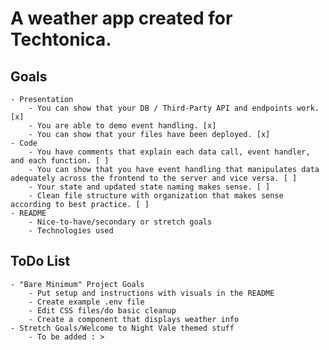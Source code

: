 # A weather app created for Techtonica.

## Goals
    - Presentation
        - You can show that your DB / Third-Party API and endpoints work. [x]
        - You are able to demo event handling. [x]
        - You can show that your files have been deployed. [x]
    - Code
        - You have comments that explain each data call, event handler, and each function. [ ]
        - You can show that you have event handling that manipulates data adequately across the frontend to the server and vice versa. [ ]
        - Your state and updated state naming makes sense. [ ]
        - Clean file structure with organization that makes sense according to best practice. [ ]
    - README
        - Nice-to-have/secondary or stretch goals
        - Technologies used

## ToDo List
    - "Bare Minimum" Project Goals
        - Put setup and instructions with visuals in the README
        - Create example .env file
        - Edit CSS files/do basic cleanup
        - Create a component that displays weather info
    - Stretch Goals/Welcome to Night Vale themed stuff
        - To be added : >